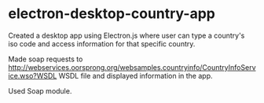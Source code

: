 # electron-desktop-country-app

Created a desktop app using Electron.js where user can type a country's iso code and access information for that specific country.

Made soap requests to http://webservices.oorsprong.org/websamples.countryinfo/CountryInfoService.wso?WSDL WSDL file and displayed information in the app.

Used Soap module.
